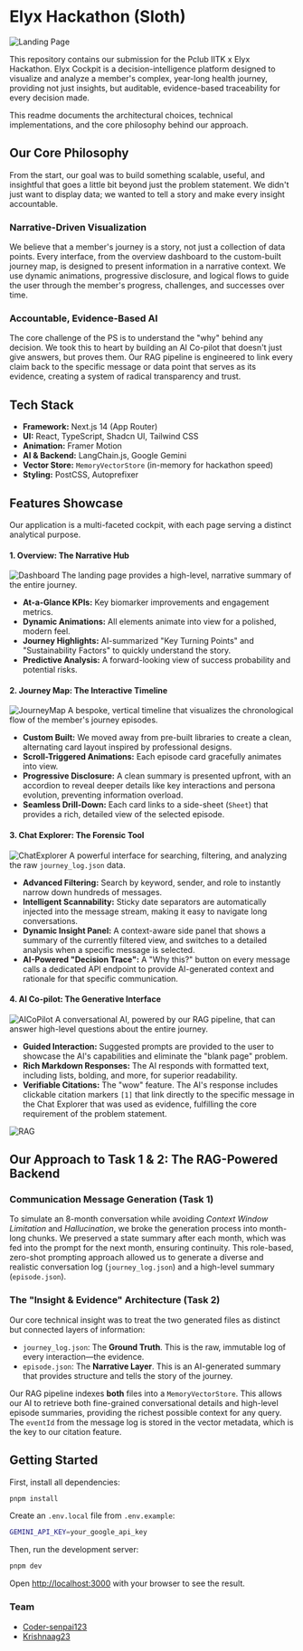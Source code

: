 # Elyx Hackathon (Sloth)

![Landing Page](./docs/Images/Landing%20Page.png)

This repository contains our submission for the Pclub IITK x Elyx Hackathon. Elyx Cockpit is a decision-intelligence platform designed to visualize and analyze a member's complex, year-long health journey, providing not just insights, but auditable, evidence-based traceability for every decision made.

This readme documents the architectural choices, technical implementations, and the core philosophy behind our approach.

## Our Core Philosophy

From the start, our goal was to build something scalable, useful, and insightful that goes a little bit beyond just the problem statement. We didn't just want to display data; we wanted to tell a story and make every insight accountable.

### Narrative-Driven Visualization
We believe that a member's journey is a story, not just a collection of data points. Every interface, from the overview dashboard to the custom-built journey map, is designed to present information in a narrative context. We use dynamic animations, progressive disclosure, and logical flows to guide the user through the member's progress, challenges, and successes over time.

### Accountable, Evidence-Based AI
The core challenge of the PS is to understand the "why" behind any decision. We took this to heart by building an AI Co-pilot that doesn't just give answers, but proves them. Our RAG pipeline is engineered to link every claim back to the specific message or data point that serves as its evidence, creating a system of radical transparency and trust.

## Tech Stack

-   **Framework:** Next.js 14 (App Router)
-   **UI:** React, TypeScript, Shadcn UI, Tailwind CSS
-   **Animation:** Framer Motion
-   **AI & Backend:** LangChain.js, Google Gemini
-   **Vector Store:** `MemoryVectorStore` (in-memory for hackathon speed)
-   **Styling:** PostCSS, Autoprefixer

## Features Showcase

Our application is a multi-faceted cockpit, with each page serving a distinct analytical purpose.

#### 1. Overview: The Narrative Hub
![Dashboard](./docs/Images/Dashboard.png)
The landing page provides a high-level, narrative summary of the entire journey.
-   **At-a-Glance KPIs:** Key biomarker improvements and engagement metrics.
-   **Dynamic Animations:** All elements animate into view for a polished, modern feel.
-   **Journey Highlights:** AI-summarized "Key Turning Points" and "Sustainability Factors" to quickly understand the story.
-   **Predictive Analysis:** A forward-looking view of success probability and potential risks.


#### 2. Journey Map: The Interactive Timeline
![JourneyMap](./docs/Images/JourneyMap.png)
A bespoke, vertical timeline that visualizes the chronological flow of the member's journey episodes.
-   **Custom Built:** We moved away from pre-built libraries to create a clean, alternating card layout inspired by professional designs.
-   **Scroll-Triggered Animations:** Each episode card gracefully animates into view.
-   **Progressive Disclosure:** A clean summary is presented upfront, with an accordion to reveal deeper details like key interactions and persona evolution, preventing information overload.
-   **Seamless Drill-Down:** Each card links to a side-sheet (`Sheet`) that provides a rich, detailed view of the selected episode.

#### 3. Chat Explorer: The Forensic Tool
![ChatExplorer](./docs/Images/Dark_theme_Chat.png)
A powerful interface for searching, filtering, and analyzing the raw `journey_log.json` data.
-   **Advanced Filtering:** Search by keyword, sender, and role to instantly narrow down hundreds of messages.
-   **Intelligent Scannability:** Sticky date separators are automatically injected into the message stream, making it easy to navigate long conversations.
-   **Dynamic Insight Panel:** A context-aware side panel that shows a summary of the currently filtered view, and switches to a detailed analysis when a specific message is selected.
-   **AI-Powered "Decision Trace":** A "Why this?" button on every message calls a dedicated API endpoint to provide AI-generated context and rationale for that specific communication.

#### 4. AI Co-pilot: The Generative Interface
![AICoPilot](./docs/Images/Rag_answer.png)
A conversational AI, powered by our RAG pipeline, that can answer high-level questions about the entire journey.
-   **Guided Interaction:** Suggested prompts are provided to the user to showcase the AI's capabilities and eliminate the "blank page" problem.
-   **Rich Markdown Responses:** The AI responds with formatted text, including lists, bolding, and more, for superior readability.
-   **Verifiable Citations:** The "wow" feature. The AI's response includes clickable citation markers `[1]` that link directly to the specific message in the Chat Explorer that was used as evidence, fulfilling the core requirement of the problem statement.

![RAG](./docs/Images/Rag_Thinking.png)

## Our Approach to Task 1 & 2: The RAG-Powered Backend

### Communication Message Generation (Task 1)
To simulate an 8-month conversation while avoiding *Context Window Limitation* and *Hallucination*, we broke the generation process into month-long chunks. We preserved a state summary after each month, which was fed into the prompt for the next month, ensuring continuity. This role-based, zero-shot prompting approach allowed us to generate a diverse and realistic conversation log (`journey_log.json`) and a high-level summary (`episode.json`).

### The "Insight & Evidence" Architecture (Task 2)
Our core technical insight was to treat the two generated files as distinct but connected layers of information:
-   `journey_log.json`: The **Ground Truth**. This is the raw, immutable log of every interaction—the evidence.
-   `episode.json`: The **Narrative Layer**. This is an AI-generated summary that provides structure and tells the story of the journey.

Our RAG pipeline indexes **both** files into a `MemoryVectorStore`. This allows our AI to retrieve both fine-grained conversational details and high-level episode summaries, providing the richest possible context for any query. The `eventId` from the message log is stored in the vector metadata, which is the key to our citation feature.

## Getting Started

First, install all dependencies:

```bash
pnpm install
```

Create an `.env.local` file from `.env.example`:

```bash
GEMINI_API_KEY=your_google_api_key
```

Then, run the development server:

```bash
pnpm dev
```

Open [http://localhost:3000](http://localhost:3000) with your browser to see the result.

### Team
-   [Coder-senpai123](https://github.com/coder-senpai123/)
-   [Krishnaag23](https://github.com/krishnaag23/)